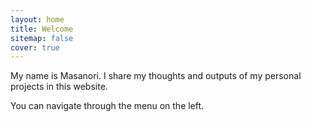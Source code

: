 ```yaml
---
layout: home
title: Welcome
sitemap: false
cover: true
---
```


My name is Masanori.
I share my thoughts and outputs of my personal projects in this website.

You can navigate through the menu on the left.